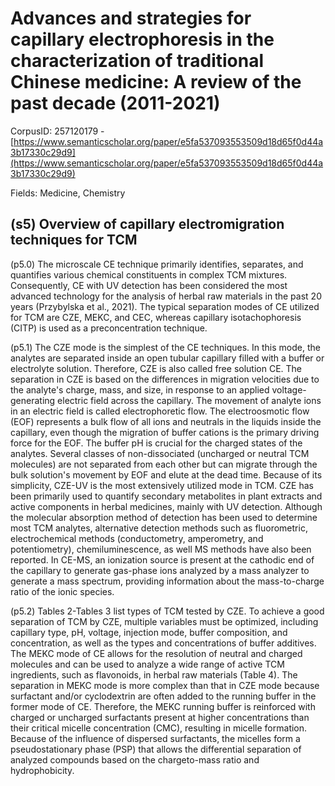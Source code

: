 # Advances and strategies for capillary electrophoresis in the characterization of traditional Chinese medicine: A review of the past decade (2011-2021)

CorpusID: 257120179 - [https://www.semanticscholar.org/paper/e5fa537093553509d18d65f0d44a3b17330c29d9](https://www.semanticscholar.org/paper/e5fa537093553509d18d65f0d44a3b17330c29d9)

Fields: Medicine, Chemistry

## (s5) Overview of capillary electromigration techniques for TCM
(p5.0) The microscale CE technique primarily identifies, separates, and quantifies various chemical constituents in complex TCM mixtures. Consequently, CE with UV detection has been considered the most advanced technology for the analysis of herbal raw materials in the past 20 years (Przybylska et al., 2021). The typical separation modes of CE utilized for TCM are CZE, MEKC, and CEC, whereas capillary isotachophoresis (CITP) is used as a preconcentration technique.

(p5.1) The CZE mode is the simplest of the CE techniques. In this mode, the analytes are separated inside an open tubular capillary filled with a buffer or electrolyte solution. Therefore, CZE is also called free solution CE. The separation in CZE is based on the differences in migration velocities due to the analyte's charge, mass, and size, in response to an applied voltage-generating electric field across the capillary. The movement of analyte ions in an electric field is called electrophoretic flow. The electroosmotic flow (EOF) represents a bulk flow of all ions and neutrals in the liquids inside the capillary, even though the migration of buffer cations is the primary driving force for the EOF. The buffer pH is crucial for the charged states of the analytes. Several classes of non-dissociated (uncharged or neutral TCM molecules) are not separated from each other but can migrate through the bulk solution's movement by EOF and elute at the dead time. Because of its simplicity, CZE-UV is the most extensively utilized mode in TCM. CZE has been primarily used to quantify secondary metabolites in plant extracts and active components in herbal medicines, mainly with UV detection. Although the molecular absorption method of detection has been used to determine most TCM analytes, alternative detection methods such as fluorometric, electrochemical methods (conductometry, amperometry, and potentiometry), chemiluminescence, as well MS methods have also been reported. In CE-MS, an ionization source is present at the cathodic end of the capillary to generate gas-phase ions analyzed by a mass analyzer to generate a mass spectrum, providing information about the mass-to-charge ratio of the ionic species.

(p5.2) Tables 2-Tables 3 list types of TCM tested by CZE. To achieve a good separation of TCM by CZE, multiple variables must be optimized, including capillary type, pH, voltage, injection mode, buffer composition, and concentration, as well as the types and concentrations of buffer additives. The MEKC mode of CE allows for the resolution of neutral and charged molecules and can be used to analyze a wide range of active TCM ingredients, such as flavonoids, in herbal raw materials (Table 4). The separation in MEKC mode is more complex than that in CZE mode because surfactant and/or cyclodextrin are often added to the running buffer in the former mode of CE. Therefore, the MEKC running buffer is reinforced with charged or uncharged surfactants present at higher concentrations than their critical micelle concentration (CMC), resulting in micelle formation. Because of the influence of dispersed surfactants, the micelles form a pseudostationary phase (PSP) that allows the differential separation of analyzed compounds based on the chargeto-mass ratio and hydrophobicity.
